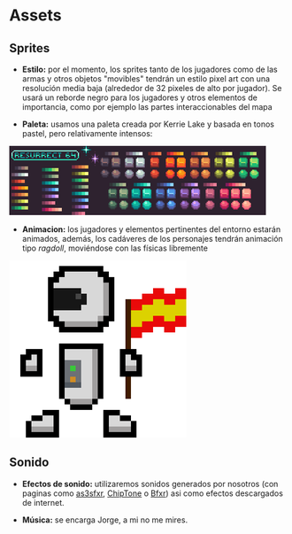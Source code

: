 # Assets

## Sprites

* **Estilo:** por el momento, los sprites tanto de los jugadores como de las armas y otros objetos "movibles" tendrán un estilo pixel art con una resolución media baja (alrededor de 32 pixeles de alto por jugador). Se usará un reborde negro para los jugadores y otros elementos de importancia, como por ejemplo las partes interaccionables del mapa

* **Paleta:** usamos una paleta creada por Kerrie Lake y basada en tonos pastel, pero relativamente intensos:

![Paleta](assets/web/paleta.png "Paleta")

* **Animacion:** los jugadores y elementos pertinentes del entorno estarán animados, además, los cadáveres de los personajes tendrán animación tipo _ragdoll_, moviéndose con las físicas libremente

	
![Sprite del jugador](assets/web/spriteJugador.gif "Sprite del jugador")
	
	
## Sonido

* **Efectos de sonido:** utilizaremos sonidos generados por nosotros (con paginas como [as3sfxr], [ChipTone] o [Bfxr]) asi como efectos descargados de internet.

* **Música:** se encarga Jorge, a mi no me mires.

[as3sfxr]: http://www.superflashbros.net/as3sfxr/
[ChipTone]: https://sfbgames.com/chiptone/
[Bfxr]: https://www.bfxr.net/
